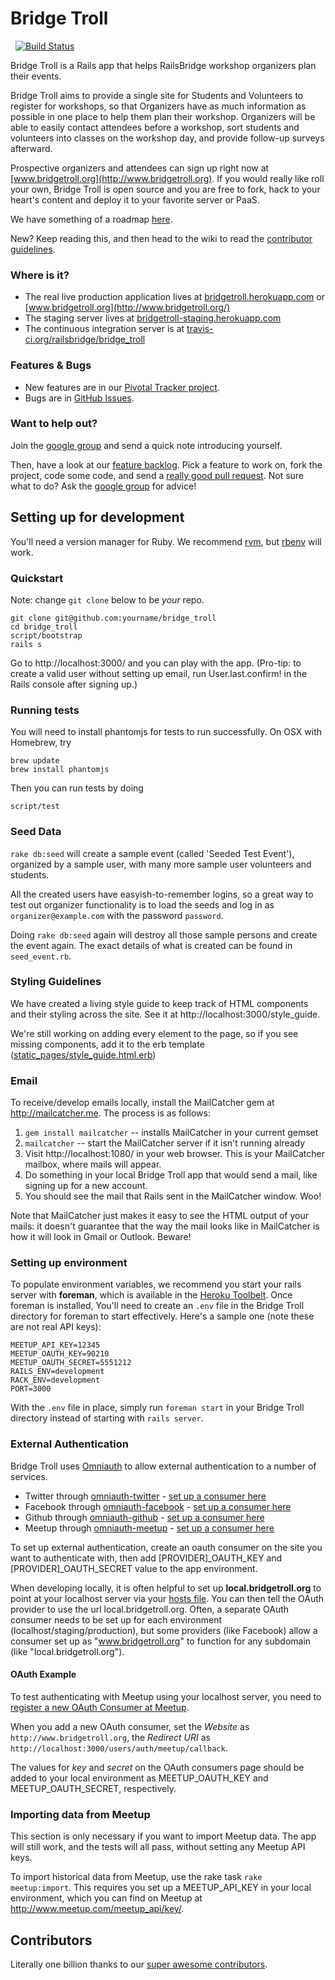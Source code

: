 # Bridge Troll
 
[![Build Status](https://secure.travis-ci.org/railsbridge/bridge_troll.png)](http://travis-ci.org/railsbridge/bridge_troll)

Bridge Troll is a Rails app that helps RailsBridge workshop organizers plan their events.

Bridge Troll aims to provide a single site for Students and Volunteers to register for workshops, so that Organizers have as much information as possible in one place to help them plan their workshop. Organizers will be able to easily contact attendees before a workshop, sort students and volunteers into classes on the workshop day, and provide follow-up surveys afterward.

Prospective organizers and attendees can sign up right now at [www.bridgetroll.org](http://www.bridgetroll.org). If you would really like roll your own, Bridge Troll is open source and you are free to fork, hack to your heart's content and deploy it to your favorite server or PaaS.

We have something of a roadmap [here](https://github.com/railsbridge/bridge_troll/wiki/Roadmap).

New? Keep reading this, and then head to the wiki to read the [contributor guidelines](https://github.com/railsbridge/bridge_troll/wiki/Contributor-Guidelines).

### Where is it?
* The real live production application lives at [bridgetroll.herokuapp.com](http://bridgetroll.herokuapp.com/) or [www.bridgetroll.org](http://www.bridgetroll.org/)
* The staging server lives at [bridgetroll-staging.herokuapp.com](http://bridgetroll-staging.herokuapp.com/)
* The continuous integration server is at [travis-ci.org/railsbridge/bridge_troll](http://travis-ci.org/railsbridge/bridge_troll)

### Features & Bugs
* New features are in our [Pivotal Tracker project](https://www.pivotaltracker.com/s/projects/608983).
* Bugs are in [GitHub Issues](https://github.com/railsbridge/bridge_troll/issues?state=open).

### Want to help out?
Join the [google group](https://groups.google.com/forum/?fromgroups#!forum/bridge-troll) and send a quick note introducing yourself.

Then, have a look at our [feature backlog](https://www.pivotaltracker.com/s/projects/608983). Pick a feature to work on, fork the project, code some code, and send a [really good pull request](http://railsbridge.github.com/bridge_troll/). Not sure what to do? Ask the [google group](https://groups.google.com/forum/?fromgroups#!forum/bridge-troll) for advice!


## Setting up for development

You'll need a version manager for Ruby.  We recommend [rvm](http://rvm.io), but [rbenv](https://github.com/sstephenson/rbenv) will work.

### Quickstart

Note: change `git clone` below to be *your* repo.

```
git clone git@github.com:yourname/bridge_troll
cd bridge_troll
script/bootstrap
rails s
```

Go to http://localhost:3000/ and you can play with the app. (Pro-tip: to create a valid user without setting up email, run User.last.confirm! in the Rails console after signing up.)

### Running tests

You will need to install phantomjs for tests to run successfully. On OSX with Homebrew, try
```
brew update
brew install phantomjs
```

Then you can run tests by doing
```
script/test
```

### Seed Data

`rake db:seed` will create a sample event (called 'Seeded Test Event'), organized by a sample user, with many more sample user volunteers and students.

All the created users have easyish-to-remember logins, so a great way to test out organizer functionality is to load the seeds and log in as `organizer@example.com` with the password `password`.

Doing `rake db:seed` again will destroy all those sample persons and create the event again. The exact details of what is created can be found in `seed_event.rb`.

### Styling Guidelines
We have created a living style guide to keep track of HTML components and their styling across the site. See it at http://localhost:3000/style_guide.

We're still working on adding every element to the page, so if you see missing components, add it to the erb template ([static_pages/style_guide.html.erb](style_guide.html.erb))

### Email

To receive/develop emails locally, install the MailCatcher gem at http://mailcatcher.me. The process is as follows:

1. `gem install mailcatcher` -- installs MailCatcher in your current gemset
1. `mailcatcher` -- start the MailCatcher server if it isn't running already
1. Visit http://localhost:1080/ in your web browser. This is your MailCatcher mailbox, where mails will appear.
1. Do something in your local Bridge Troll app that would send a mail, like signing up for a new account.
1. You should see the mail that Rails sent in the MailCatcher window. Woo!

Note that MailCatcher just makes it easy to see the HTML output of your mails: it doesn't guarantee that the way the mail looks like in MailCatcher is how it will look in Gmail or Outlook. Beware!

### Setting up environment

To populate environment variables, we recommend you start your rails server with **foreman**, which is available in the [Heroku Toolbelt](https://toolbelt.heroku.com/). Once foreman is installed, You'll need to create an `.env` file in the Bridge Troll directory for foreman to start effectively. Here's a sample one (note these are not real API keys):

```
MEETUP_API_KEY=12345
MEETUP_OAUTH_KEY=90210
MEETUP_OAUTH_SECRET=5551212
RAILS_ENV=development
RACK_ENV=development
PORT=3000
```

With the `.env` file in place, simply run `foreman start` in your Bridge Troll directory instead of starting with `rails server`.

### External Authentication

Bridge Troll uses [Omniauth](https://github.com/intridea/omniauth) to allow external authentication to a number of services.

* Twitter through [omniauth-twitter](https://github.com/arunagw/omniauth-twitter) - [set up a consumer here](https://apps.twitter.com/)
* Facebook through [omniauth-facebook](https://github.com/mkdynamic/omniauth-facebook) - [set up a consumer here](https://developers.facebook.com/apps/)
* Github through [omniauth-github](https://github.com/intridea/omniauth-github) - [set up a consumer here](https://github.com/settings/applications)
* Meetup through [omniauth-meetup](https://github.com/tapster/omniauth-meetup) - [set up a consumer here](http://www.meetup.com/meetup_api/oauth_consumers/)

To set up external authentication, create an oauth consumer on the site you want to authenticate with, then add [PROVIDER]_OAUTH_KEY and [PROVIDER]_OAUTH_SECRET value to the app environment.

When developing locally, it is often helpful to set up **local.bridgetroll.org** to point at your localhost server via your [hosts file](https://en.wikipedia.org/wiki/Hosts_%28file%29). You can then tell the OAuth provider to use the url local.bridgetroll.org. Often, a separate OAuth consumer needs to be set up for each environment (localhost/staging/production), but some providers (like Facebook) allow a consumer set up as "www.bridgetroll.org" to function for any subdomain (like "local.bridgetroll.org").

#### OAuth Example

To test authenticating with Meetup using your localhost server, you need to [register a new OAuth Consumer at Meetup](http://www.meetup.com/meetup_api/oauth_consumers/).

When you add a new OAuth consumer, set the _Website_ as `http://www.bridgetroll.org`, the _Redirect URI_ as `http://localhost:3000/users/auth/meetup/callback`.

The values for _key_ and _secret_ on the OAuth consumers page should be added to your local environment as MEETUP_OAUTH_KEY and MEETUP_OAUTH_SECRET, respectively.

### Importing data from Meetup

This section is only necessary if you want to import Meetup data. The app will still work, and the tests will all pass, without setting any Meetup API keys.

To import historical data from Meetup, use the rake task `rake meetup:import`. This requires you set up a MEETUP_API_KEY in your local environment, which you can find on Meetup at http://www.meetup.com/meetup_api/key/.

## Contributors
Literally one billion thanks to our [super awesome contributors](https://github.com/railsbridge/bridge_troll/contributors).
